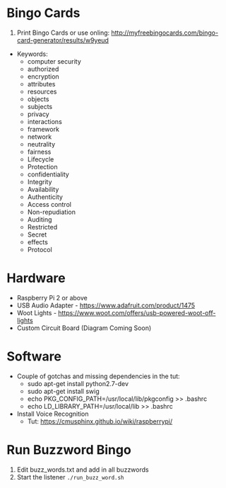 # Bingo Cards
1. Print Bingo Cards or use onling: http://myfreebingocards.com/bingo-card-generator/results/w9yeud
* Keywords:
  * computer security
  * authorized
  * encryption
  * attributes
  * resources
  * objects
  * subjects
  * privacy
  * interactions
  * framework
  * network
  * neutrality
  * fairness
  * Lifecycle
  * Protection
  * confidentiality
  * Integrity
  * Availability
  * Authenticity
  * Access control
  * Non-repudiation
  * Auditing
  * Restricted
  * Secret
  * effects
  * Protocol

# Hardware
* Raspberry Pi 2 or above
* USB Audio Adapter - https://www.adafruit.com/product/1475
* Woot Lights - https://www.woot.com/offers/usb-powered-woot-off-lights
* Custom Circuit Board (Diagram Coming Soon)

# Software
* Couple of gotchas and missing dependencies in the tut:
  * sudo apt-get install python2.7-dev
  * sudo apt-get install swig
  * echo PKG_CONFIG_PATH=/usr/local/lib/pkgconfig >> .bashrc 
  * echo LD_LIBRARY_PATH=/usr/local/lib >> .bashrc
* Install Voice Recognition
  * Tut: https://cmusphinx.github.io/wiki/raspberrypi/
 
 # Run Buzzword Bingo
 1. Edit buzz_words.txt and add in all buzzwords
 1. Start the listener ```./run_buzz_word.sh```
 

